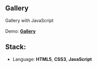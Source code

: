 ## Gallery

Gallery with JavaScript<br>
<br>
Demo: **[Gallery](https://dejanv91.github.io/19-Gallery/index.html)**

## Stack:
* Language: **HTML5**, **CSS3**, **JavaScript**
